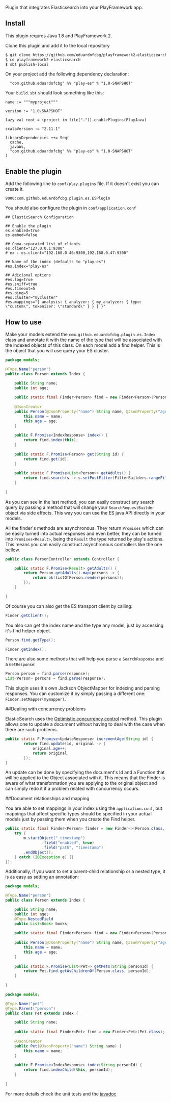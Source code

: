 Plugin that integrates Elasticsearch into your PlayFramework app.

## Install

This plugin requres Java 1.8 and PlayFramework 2.

Clone this plugin and add it to the local repository

~~~ sh
$ git clone https://github.com/eduardofcbg/playframework2-elasticsearch.git
$ cd playframework2-elasticsearch
$ sbt publish-local
~~~

On your project add the following dependency declaration:

```
  "com.github.eduardofcbg" %% "play-es" % "1.0-SNAPSHOT"
```

Your `build.sbt` should look something like this:

```
name := """myproject"""

version := "1.0-SNAPSHOT"

lazy val root = (project in file(".")).enablePlugins(PlayJava)

scalaVersion := "2.11.1"

libraryDependencies ++= Seq(
  cache,
  javaWs,
  "com.github.eduardofcbg" %% "play-es" % "1.0-SNAPSHOT"
)
```

## Enable the plugin

Add the following line to `conf/play.plugins` file. If it doesn't exist you can create it.

```
9000:com.github.eduardofcbg.plugin.es.ESPlugin
```

You should also configure the plugin in `conf/application.conf`

```
## ElasticSearch Configuration

## Enable the plugin
es.enabled=true
es.embed=false

## Coma-separated list of clients
es.client="127.0.0.1:9300"
# ex : es.client="192.168.0.46:9300,192.168.0.47:9300"

## Name of the index (defaults to "play-es")
#es.index="play-es"

## Adicional options
#es.log=true
#es.sniff=true
#es.timeout=5
#es.ping=5
#es.cluster="mycluster"
#es.mappings="{ analysis: { analyzer: { my_analyzer: { type: \"custom\", tokenizer: \"standard\" } } } }"

```

## How to use

Make your models extend the `com.github.eduardofcbg.plugin.es.Index` class and annotate it with the name of the [type](http://www.elastic.co/guide/en/elasticsearch/reference/current/glossary.html) that will be associated with the indexed objects of this class.
On each model add a find helper. This is the object that you will use query your ES cluster.

```java
package models;

@Type.Name("person")
public class Person extends Index {

	public String name;
	public int age;
	
	public static final Finder<Person> find = new Finder<Person>(Person.class);
	
	@JsonCreator
	public Person(@JsonProperty("name") String name, @JsonProperty("age") int age) {
		this.name = name;
		this.age = age;
	}
	
	public F.Promise<IndexResponse> index() {
		return find.index(this);
	}
	
	public static F.Promise<Person> get(String id) {
		return find.get(id);
	}
					
    public static F.Promise<List<Person>> getAdults() {
        return find.search(s -> s.setPostFilter(FilterBuilders.rangeFilter("age").from(18)));
    }
	
}
```
As you can see in the last method, you can easily construct any search query by passing a method that will change your `SearchRequestBuilder` object via side effects. This way you can use the ES java API directly in your models.

All the finder's methods are asynchronous. They return `Promises` which can be easily turned into actual responses and even better, they can be turned into `Promises<Result>`, being the `Result` the type returned by play's actions. This means you can easily construct asynchronous controllers like the one bellow.

```java
public class PersonController extends Controller {

    public static F.Promise<Result> getAdults() {
        return Person.getAdults().map(persons -> {
            return ok(listOfPerson.render(persons));
        });
    }

}
```

Of course you can also get the ES transport client by calling:

```java
Finder.getClient();
```

You also can get the index name and the type any model, just by accessing it's find helper object. 

```java
Person.find.getType();
```
```java
Finder.getIndex();
```

There are also some methods that will help you parse a `SearchResponse` and a `GetResponse`:

```java
Person person = find.parse(response);
List<Person> persons = find.parse(response);
```

This plugin uses it's own Jackson ObjectMapper for indexing and parsing responses. You can customize it by simply passing a different one: `Finder.setMapper(mymapper)`.

##Dealing with concurrency problems

ElasticSearch uses the [Optimistic concurrency control](https://www.elastic.co/guide/en/elasticsearch/guide/master/optimistic-concurrency-control.html#optimistic-concurrency-control) method. This plugin allows one to update a document without having to deal with the case when there are such problems.

```java
public static F.Promise<UpdateResponse> incrementAge(String id) {
        return find.update(id, original -> {
            original.age++;
            return original;
        });
}
```
An update can be done by specifying the document's Id and a Function that will be applied to the Object associated with it. This means that the Finder is aware of what transformation you are applying to the original object and can simply redo it if a problem related with concurrency occurs.

##Document relationships and mapping

You are able to set mappings in your index using the `application.conf`, but mappings that affect specific types should be specified in your actual models just by passing them when you create the Find helper.

```java
public static final Finder<Person> finder = new Finder<>(Person.class, m -> {
    try {
        m.startObject("_timestamp")
                .field("enabled", true)
                .field("path", "timestamp")
        .endObject();
    } catch (IOException e) {}
});
```

Additionally, if you want to set a parent-child relationship or a nested type, it is as easy as setting an annotation:

```java
package models;

@Type.Name("person")
public class Person extends Index {

	public String name;
	public int age;
	@Type.NestedField
	public List<Book> books;
	
	public static final Finder<Person> find = new Finder<Person>(Person.class);
	
	public Person(@JsonProperty("name") String name, @JsonProperty("age") int age) {
		this.name = name;
		this.age = age;
	}
	
	public static F.Promise<List<Pet>> getPets(String personId) {
	    return Pet.find.getAsChildrenOf(Person.class, personId);
	}
		
}
```

```java
package models;

@Type.Name("pet")
@Type.Parent("person")
public class Pet extends Index {

	public String name;	
	
	public static final Finder<Pet> find = new Finder<Pet>(Pet.class);
	
	@JsonCreator
	public Pet(@JsonProperty("name") String name) {
		this.name = name;
	}
	
	public F.Promise<IndexResponse> index(String personId) {
		return find.indexChild(this, personId);
	}
		
}
```

For more details check the unit tests and the [javadoc](http://play-es-doc.s3-website-eu-west-1.amazonaws.com/com/github/eduardofcbg/plugin/es/package-summary.html)

